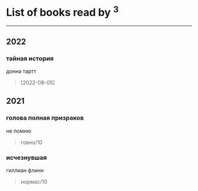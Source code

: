 # List of books read by [](https://plus.google.com/u/0/101368518035734751027/)<sup>3</sup>
---

## 2022

### тайная история
донна тартт
> [2022-08-05] 



## 2021

### голова полная призраков
не помню
> говно/10


### исчезнувшая
гиллиан флинн
> нормас/10




